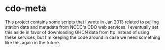 cdo-meta
========

This project contains some scripts that I wrote in Jan 2013 related to pulling station data
and metadata from NCDC's CDO web services.  I eventually set this aside in favor of downloading
GHCN data from ftp instead of using these services, but I'm keeping the code around in case we need
something like this again in the future.

